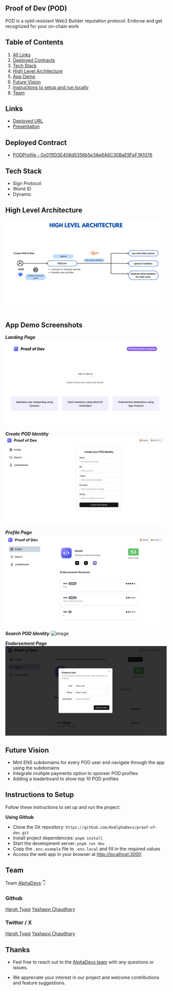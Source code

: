## Proof of Dev (POD)

POD is a sybil resistant Web3 Builder reputation protocol. Endorse and get recognized for your on-chain work

## Table of Contents

1. [All Links](#links)
2. [Deployed Contracts](#deployed-contract)
3. [Tech Stack](#tech-stack)
4. [High Level Architecture](#high-level-architecture)
5. [App Demo](#app-demo-screenshots)
6. [Future Vision](#future-vision)
7. [Instructions to setup and run locally ](#instructions-to-setup)
8. [Team](#team)

## Links

- [Deployed URL]()
- [Presentation]()

## Deployed Contract

- [ PODProfile - 0x011fD3E408d5356b5e3Ae6A6C30BaE9FeF7A1076 ](https://sepolia.etherscan.io/address/0x011fD3E408d5356b5e3Ae6A6C30BaE9FeF7A1076#code)

## Tech Stack

- Sign Protocol
- World ID
- Dynamic

## High Level Architecture

![image](/public/appDemo/architecture.png)

## App Demo Screenshots

**_Landing Page_**
![image](/public/appDemo/landing-page.png)

**_Create POD Identity_**
![image](/public/appDemo/create-pod-identity.png)

**_Profile Page_**
![image](/public/appDemo/profile-page.png)

**_Search POD Identity_**
![image](/public/appDemo/search-pod-identity.png)

**_Endorsement Page_**
![image](/public/appDemo/endorsement-page.png)

## Future Vision

- Mint ENS subdomains for every POD user and navigate through the app using the subdomains
- Integrate multiple payments option to sponser POD profiles
- Adding a leaderboard to show top 10 POD profiles

## Instructions to Setup

Follow these instructions to set up and run the project:

**Using Github**

- Clone the Git repository: `https://github.com/0xAlphaDevs/proof-of-dev.git`
- Install project dependencies: `pnpm install`
- Start the development server: `pnpm run dev`
- Copy the `.env.example` file to `.env.local` and fill in the required values
- Access the web app in your browser at [http://localhost:3000](http://localhost:3000)

## Team

Team [AlphaDevs](https://www.alphadevs.dev) 👇

### Github

[Harsh Tyagi](https://github.com/mr-harshtyagi)
[Yashasvi Chaudhary](https://github.com/0xyshv)

### Twitter / X

[Harsh Tyagi](https://twitter.com/0xmht)
[Yashasvi Chaudhary](https://twitter.com/0xyshv)

## Thanks

- Feel free to reach out to the [AlphaDevs team](https://www.alphadevs.dev) with any questions or issues.

- We appreciate your interest in our project and welcome contributions and feature suggestions.
